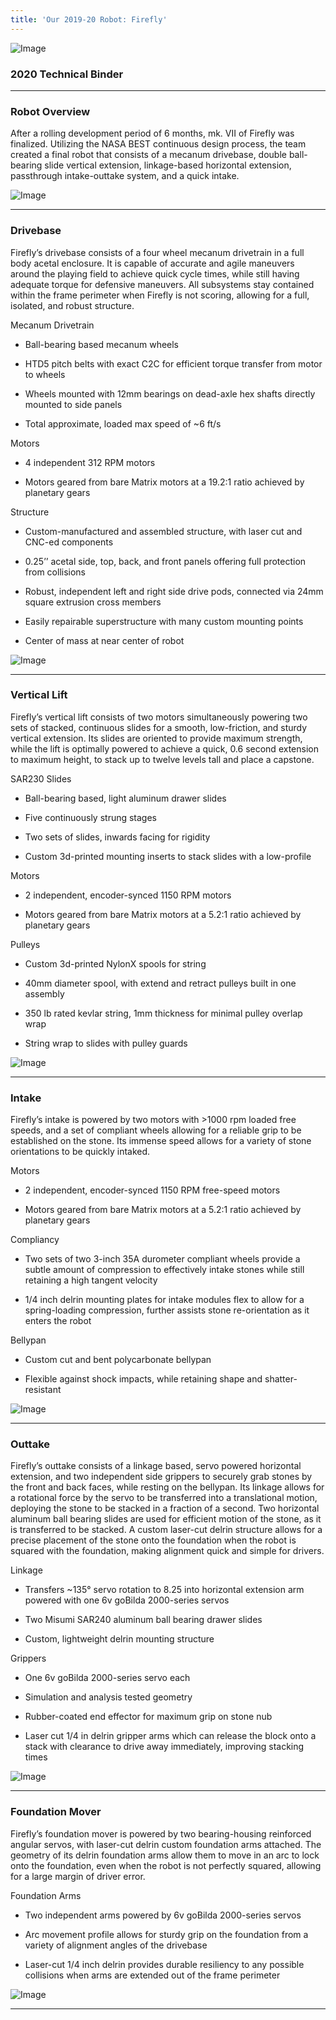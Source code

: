 ```yaml
---
title: 'Our 2019-20 Robot: Firefly'
---
```


![Image](https://lh3.googleusercontent.com/pw/ACtC-3eUXRztrRcnlDXtHT9_a2V1gGKIrshHlUjx2HKa7qzvVUl0v9gvDs2RLlP37dGJUemRSDUX9ZMXVzdjirL1Q6dJ5KQr0l7DgcLWz4UjbF6ECg286qZGyiHy5u9ESxQLqeqX33zWzby13iAagOpWKfns=w512-h384-no?authuser=1)
 
### 2020 Technical Binder 
____________

### Robot Overview

After a rolling development period of 6 months, mk. VII of Firefly was finalized. Utilizing the NASA BEST continuous design process, the team created a final robot that consists of a mecanum drivebase, double ball-bearing slide vertical extension, linkage-based horizontal extension, passthrough intake-outtake system, and a quick intake.

![Image](https://lh3.googleusercontent.com/pw/ACtC-3fBy4GRSNzB_Ms32Ir0oKTS9ElfnTvWIjTtaUo4Uy_qSTOuEiIg8R5RGM473hFZW6GWAyboYc2vVfSbBkLXBFSRn4ndyAynqWr_RYypsxNv_KcNk-rHyn10WTmP4E9KnYSNrXwUcv29WXq_sN66J9ry=w512-h384-no?authuser=1)

____________

### Drivebase

Firefly’s drivebase consists of a four wheel mecanum drivetrain in a full body acetal enclosure. It is capable of accurate and agile maneuvers around the playing field to achieve quick cycle times, while still having adequate torque for defensive maneuvers. All subsystems stay contained within the frame perimeter when Firefly is not scoring, allowing for a full, isolated, and robust structure.

Mecanum Drivetrain

- Ball-bearing based mecanum wheels

- HTD5 pitch belts with exact C2C for efficient torque transfer from motor to wheels

- Wheels mounted with 12mm bearings on dead-axle hex shafts directly mounted to side panels

- Total approximate, loaded max speed of ~6 ft/s

Motors

- 4 independent 312 RPM motors

- Motors geared from bare Matrix motors at a 19.2:1 ratio achieved by planetary gears

Structure

- Custom-manufactured and assembled structure, with laser cut and CNC-ed components

- 0.25’’ acetal side, top, back, and front panels offering full protection from collisions

- Robust, independent left and right side drive pods, connected via 24mm square extrusion cross members

- Easily repairable superstructure with many custom mounting points

- Center of mass at near center of robot
 

![Image](https://lh3.googleusercontent.com/pw/ACtC-3ci3feWzFbmg1Y5qSCozk7jwy301dupLznwbBrFFriDq6tixeAdgcMHGMdvSqrSd6-8FJ6XMge26-6p7lif-aRktcZCx4mj9IPG5gEyBrjs7XLluvCozt-yJtDaxoB0z5ZRszmd4nu0DhWMueFn1xBm=w1238-h912-no?authuser=1)
____________

### Vertical Lift 

Firefly’s vertical lift consists of two motors simultaneously powering two sets of stacked, continuous slides for a smooth, low-friction, and sturdy vertical extension. Its slides are oriented to provide maximum strength, while the lift is optimally powered to achieve a quick, 0.6 second extension to maximum height, to stack up to twelve levels tall and place a capstone.

SAR230 Slides

- Ball-bearing based, light aluminum drawer slides

- Five continuously strung stages

- Two sets of slides, inwards facing for rigidity

- Custom 3d-printed mounting inserts to stack slides with a low-profile

Motors

- 2 independent, encoder-synced 1150 RPM motors

- Motors geared from bare Matrix motors at a 5.2:1 ratio achieved by planetary gears

Pulleys

- Custom 3d-printed NylonX spools for string

- 40mm diameter spool, with extend and retract pulleys built in one assembly

- 350 lb rated kevlar string, 1mm thickness for minimal pulley overlap wrap

- String wrap to slides with pulley guards


![Image](https://lh3.googleusercontent.com/pw/ACtC-3eGdkRXkdACefYMSjEAY2j9gdfkU6VxOaBYRQU9UgdvwR-rQ8SHQJwQ-SpW9tgEodxW5SNpMhwmOq1AesnP4kKqf0VKEmi9g1JnH7n84V9w17ufbIuEnmYFjFVinIx0pw5uIsZBk2G7qkOufCNcIA3q=w1388-h912-no?authuser=1)
____________

### Intake 

Firefly’s intake is powered by two motors with >1000 rpm loaded free speeds, and a set of compliant wheels allowing for a reliable grip to be established on the stone. Its immense speed allows for a variety of stone orientations to be quickly intaked.

Motors

- 2 independent, encoder-synced 1150 RPM free-speed motors

- Motors geared from bare Matrix motors at a 5.2:1 ratio achieved by planetary gears

Compliancy

- Two sets of two 3-inch 35A durometer compliant wheels provide a subtle amount of compression to effectively intake stones while still retaining a high tangent velocity

- 1/4 inch delrin mounting plates for intake modules flex to allow for a spring-loading compression, further assists stone re-orientation as it enters the robot

Bellypan

- Custom cut and bent polycarbonate bellypan

- Flexible against shock impacts, while retaining shape and shatter-resistant 



![Image](https://lh3.googleusercontent.com/pw/ACtC-3dKclUcmjQq92khOQBFLhyuuCYIliWXA1mbB8fJvTqhCyesJlcmKBOQXqT6nqXUwT-E6KE489AMNDRrUtTg_qnFptaj6ncgmGUfMH-eCv9KhPMVUoU4Q19wG2mIpQO-h_T60wtx8ywxOCcKFpeZEWHk=w1392-h912-no?authuser=1)
____________

### Outtake 

Firefly’s outtake consists of a linkage based, servo powered horizontal extension, and two independent side grippers to securely grab stones by the front and back faces, while resting on the bellypan. Its linkage allows for a rotational force by the servo to be transferred into a translational motion, deploying the stone to be stacked in a fraction of a second. Two horizontal aluminum ball bearing slides are used for efficient motion of the stone, as it is transferred to be stacked. A custom laser-cut delrin structure allows for a precise placement of the stone onto the foundation when the robot is squared with the foundation, making alignment quick and simple for drivers.

Linkage

- Transfers ~135° servo rotation to 8.25 into horizontal extension arm powered with one 6v goBilda 2000-series servos

- Two Misumi SAR240 aluminum ball bearing drawer slides

- Custom, lightweight delrin mounting structure

Grippers

- One 6v goBilda 2000-series servo each

- Simulation and analysis tested geometry

- Rubber-coated end effector for maximum grip on stone nub

- Laser cut 1/4 in delrin gripper arms which can release the block onto a stack with clearance to drive away immediately, improving stacking times 




![Image](https://lh3.googleusercontent.com/pw/ACtC-3eQxNt_Er5pNgnUsSIbRw-nI5_6zgwBBew6o0TvSuDQb4veQ3otnEnZ3v6JHp47hcSKO-45K5aizIctXHK08qPuH6E1YrLH4oP3lvsMZgjBNTFDPoEPDrm8P1R5yJcrKEJBau7LZh0schojwGifOtNi=w1216-h912-no?authuser=1)
____________

### Foundation Mover 

Firefly’s foundation mover is powered by two bearing-housing reinforced angular servos, with laser-cut delrin custom foundation arms attached. The geometry of its delrin foundation arms allow them to move in an arc to lock onto the foundation, even when the robot is not perfectly squared, allowing for a large margin of driver error.

Foundation Arms

- Two independent arms powered by 6v goBilda 2000-series servos

- Arc movement profile allows for sturdy grip on the foundation from a variety of alignment angles of the drivebase

- Laser-cut 1/4 inch delrin provides durable resiliency to any possible collisions when arms are extended out of the frame perimeter




![Image](https://lh3.googleusercontent.com/pw/ACtC-3cPLve1s4SGyHIac-mupLAuwDGleeHlDCQhjg6stUfv4mPTrWqDRREtyYTKPVpOroktrAsl1P8pOwiC4gyAUhAMBczoS22rUEe_n5VewTWlpkpV30qBPryM22scumlVInnssKzIEsMhBHXpKwGOu7c0=w1216-h912-no?authuser=1)
____________

